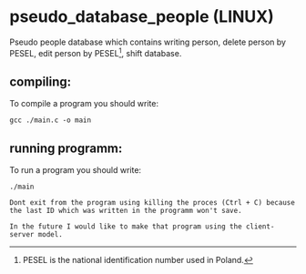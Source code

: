 # pseudo_database_people (LINUX)
Pseudo people database which contains writing person, delete person by PESEL, edit person by PESEL[^1], shift database.

## compiling:
To compile a program you should write:
```
gcc ./main.c -o main
```
## running programm:
To run a program you should write:
```
./main
```

`Dont exit from the program using killing the proces (Ctrl + C) because the last ID which was written in the programm won't save.`

`In the future I would like to make that program using the client-server model.`

[^1]: PESEL is the national identification number used in Poland.